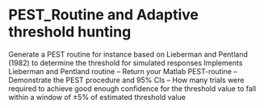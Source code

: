 # PEST_Routine and Adaptive threshold hunting
Generate a PEST routine for instance based on Lieberman and Pentland
(1982) to determine the threshold for simulated responses
Implements Lieberman and Pentland routine
– Return your Matlab PEST-routine
– Demonstrate the PEST procedure and 95% CIs
– How many trials were required to achieve good enough confidence for
the threshold value to fall within a window of ±5% of estimated threshold
value
